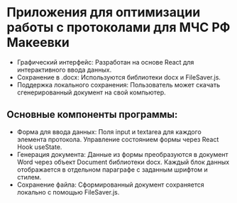 # Приложения для оптимизации работы с протоколами для МЧС РФ Макеевки

- Графический интерфейс: 
Разработан на основе React для интерактивного ввода данных.
- Сохранение в .docx:
Используются библиотеки docx и FileSaver.js.
- Поддержка локального сохранения:
Пользователь может скачать сгенерированный документ на свой компьютер.

## Основные компоненты программы:
- Форма для ввода данных:
Поля input и textarea для каждого элемента протокола.
Управление состоянием формы через React Hook useState.
- Генерация документа:
Данные из формы преобразуются в документ Word через объект Document библиотеки docx.
Каждый блок данных отображается в отдельном параграфе с заданным шрифтом и стилем.
- Сохранение файла:
Сформированный документ сохраняется локально с помощью FileSaver.js.

